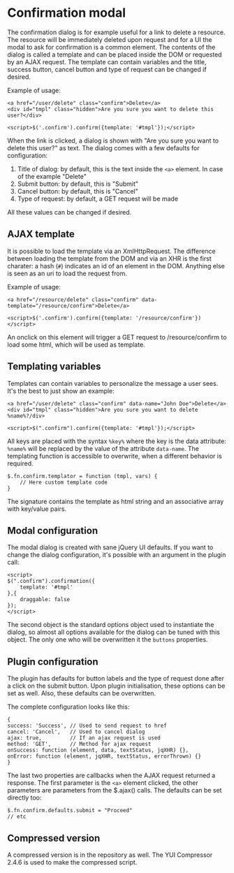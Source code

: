Confirmation modal
===
The confirmation dialog is for example useful for a link to delete a resource. The resource will be immediately deleted upon request and for a UI the modal to ask for confirmation is a common element. 
The contents of the dialog is called a template and can be placed inside the DOM or requested by an AJAX request. The template can contain variables and the title, success button, cancel button and type of request can be changed if desired.

Example of usage:

    <a href="/user/delete" class="confirm">Delete</a>
    <div id="tmpl" class="hidden">Are you sure you want to delete this user?</div>

    <script>$('.confirm').confirm({template: '#tmpl'});</script>

When the link is clicked, a dialog is shown with "Are you sure you want to delete this user?" as text. The dialog comes with a few defaults for configuration:

1. Title of dialog: by default, this is the text inside the `<a>` element. In case of the example "Delete"
2. Submit button: by default, this is "Submit"
3. Cancel button: by default, this is "Cancel"
4. Type of request: by default, a GET request will be made

All these values can be changed if desired.

AJAX template
---
It is possible to load the template via an XmlHttpRequest. The difference between loading the template from the DOM and via an XHR is the first charater: a hash (`#`) indicates an id of an element in the DOM. Anything else is seen as an uri to load the request from.

Example of usage:

    <a href="/resource/delete" class="confirm" data-template="/resource/confirm">Delete</a>

    <script>$('.confirm').confirm({template: '/resource/confirm'})</script>

An onclick on this element will trigger a GET request to /resource/confirm to load some html, which will be used as template.

Templating variables
---
Templates can contain variables to personalize the message a user sees. It's the best to just show an example:

    <a href="/user/delete" class="confirm" data-name="John Doe">Delete</a>
    <div id="tmpl" class="hidden">Are you sure you want to delete %name%?/div>

    <script>$(".confirm").confirm({template: '#tmpl'});</script>

All keys are placed with the syntax `%key%` where the key is the data attribute: `%name%` will be replaced by the value of the attribute `data-name`. The templating function is accessible to overwrite, when a different behavior is required.

    $.fn.confirm.templator = function (tmpl, vars) {
        // Here custom template code
    }

The signature contains the template as html string and an associative array with key/value pairs.

Modal configuration
---
The modal dialog is created with sane jQuery UI defaults. If you want to change the dialog configuration, it's possible with an argument in the plugin call:

    <script>
    $(".confirm").confirmation({
        template: '#tmpl'
    },{
        draggable: false
    });
    </script>

The second object is the standard options object used to instantiate the dialog, so almost all options available for the dialog can be tuned with this object. The only one who will be overwritten it the `buttons` properties.

Plugin configuration
---
The plugin has defaults for button labels and the type of request done after a click on the submit button. Upon plugin initialisation, these options can be set as well. Also, these defaults can be overwritten.

The complete configuration looks like this:

    {
    success: 'Success', // Used to send request to href
    cancel: 'Cancel',   // Used to cancel dialog
    ajax: true,         // If an ajax request is used
    method: 'GET',      // Method for ajax request
    onSuccess: function (element, data, textStatus, jqXHR) {},
    onError: function (element, jqXHR, textStatus, errorThrown) {}
    }

The last two properties are callbacks when the AJAX request returned a response. The first parameter is the `<a>` element clicked, the other parameters are parameters from the $.ajax() calls. The defaults can be set directly too:

    $.fn.confirm.defaults.submit = "Proceed"
    // etc

Compressed version
---
A compressed version is in the repository as well. The YUI Compressor 2.4.6 is used to make the compressed script.
